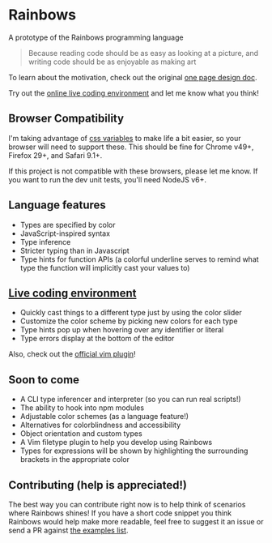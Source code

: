 # Rainbows
A prototype of the Rainbows programming language

> Because reading code should be as easy as looking at a picture, and writing
> code should be as enjoyable as making art

To learn about the motivation, check out the original [one page design
doc](doc/OnePager3v2.pdf).

Try out the [online live coding
environment](https://nfischer.github.io/rainbows/ ) and let me know what you
think!

## Browser Compatibility

I'm taking advantage of [css
variables](https://developers.google.com/web/updates/2016/02/css-variables-why-should-you-care?hl=en)
to make life a bit easier, so your browser will need to support these. This
should be fine for Chrome v49+, Firefox 29+, and Safari 9.1+.

If this project is not compatible with these browsers, please let me know. If
you want to run the dev unit tests, you'll need NodeJS v6+.

## Language features

 - Types are specified by color
 - JavaScript-inspired syntax
 - Type inference
 - Stricter typing than in Javascript
 - Type hints for function APIs (a colorful underline serves to remind what type
   the function will implicitly cast your values to)

## [Live coding environment](https://nfischer.github.io/rainbows/)

 - Quickly cast things to a different type just by using the color slider
 - Customize the color scheme by picking new colors for each type
 - Type hints pop up when hovering over any identifier or literal
 - Type errors display at the bottom of the editor

Also, check out the [official vim
plugin](https://github.com/nfischer/vim-rainbows)!

## Soon to come

 - A CLI type inferencer and interpreter (so you can run real scripts!)
 - The ability to hook into npm modules
 - Adjustable color schemes (as a language feature!)
 - Alternatives for colorblindness and accessibility
 - Object orientation and custom types
 - A Vim filetype plugin to help you develop using Rainbows
 - Types for expressions will be shown by highlighting the surrounding brackets
   in the appropriate color

## Contributing (help is appreciated!)

The best way you can contribute right now is to help think of scenarios where
Rainbows shines! If you have a short code snippet you think Rainbows would help
make more readable, feel free to suggest it an issue or send a PR against [the
examples list](src/rb-examples.js).

